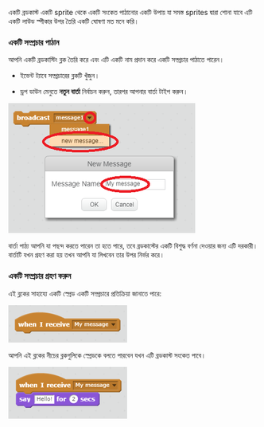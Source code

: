 একটি ব্রডকাস্ট একটি sprite থেকে একটি সংকেত পাঠানোর একটি উপায় যা সমস্ত sprites দ্বারা শোনা যাবে এটি একটি লাউড স্পীকার উপর তৈরি একটি ঘোষণা মত মনে করি।

### একটি সম্প্রচার পাঠান

আপনি একটি ব্রডকাস্টিং ব্লক তৈরি করে এবং এটি একটি নাম প্রদান করে একটি সম্প্রচার পাঠাতে পারেন।

+ ইভেন্ট ট্যাবে সম্প্রচারের ব্লকটি খুঁজুন।

+ ড্রপ ডাউন মেনুতে **নতুন বার্তা** নির্বাচন করুন, তারপর আপনার বার্তা টাইপ করুন।

![একটি ব্রডকাস্ট তৈরি করুন](images/create-a-broadcast.png)

বার্তা পাঠ্য আপনি যা পছন্দ করতে পারেন তা হতে পারে, তবে ব্রডকাস্টের একটি বিশুদ্ধ বর্ণনা দেওয়ার জন্য এটি দরকারী। বার্তাটি যখন গ্রহণ করা হয় তখন আপনি যা লিখবেন তার উপর নির্ভর করে।

### একটি সম্প্রচার গ্রহণ করুন

এই ব্লকের সাহায্যে একটি স্প্রেড একটি সম্প্রচারে প্রতিক্রিয়া জানাতে পারে:

![একটি সম্প্রচার গ্রহণ করুন](images/receive-a-broadcast.png)

আপনি এই ব্লকের নীচের ব্লকগুলিকে স্প্রেডকে বলতে পারবেন যখন এটি ব্রডকাস্ট সংকেত পাবে।

![উদাহরণ গ্রহণ করুন](images/receive-example.png)